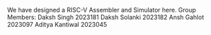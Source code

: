 We have designed a RISC-V Assembler and Simulator here.
Group Members:
Daksh Singh 2023181
Daksh Solanki 2023182
Ansh Gahlot 2023097
Aditya Kantiwal 2023045
